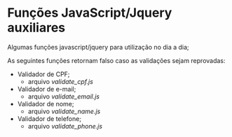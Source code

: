 # Funções JavaScript/Jquery auxiliares 
Algumas funções javascript/jquery para utilização no dia a dia;

As seguintes funções retornam falso caso as validações sejam reprovadas:
<br>
- Validador de CPF;
  - arquivo *validate_cpf.js*
- Validador de e-mail;
  - arquivo *validate_email.js*
- Validador de nome;
  - arquivo *validate_name.js*
- Validador de telefone;
  - arquivo *validate_phone.js*

